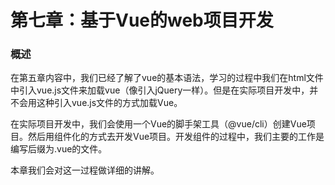 # 第七章：基于Vue的web项目开发

### 概述

在第五章内容中，我们已经了解了vue的基本语法，学习的过程中我们在html文件中引入vue.js文件来加载vue（像引入jQuery一样）。但是在实际项目开发中，并不会用这种引入vue.js文件的方式加载Vue。

在实际项目开发中，我们会使用一个Vue的脚手架工具（@vue/cli）创建Vue项目。然后用组件化的方式去开发Vue项目。开发组件的过程中，我们主要的工作是编写后缀为.vue的文件。

本章我们会对这一过程做详细的讲解。